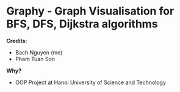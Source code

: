 # Graphy - Graph Visualisation for BFS, DFS, Dijkstra algorithms

**Credits:** 
- Bach Nguyen (me)
- Pham Tuan Son

**Why?**
- OOP Project at Hanoi University of Science and Technology